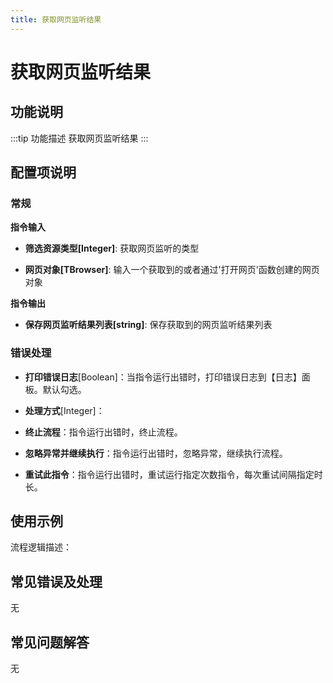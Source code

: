 ```yaml
---
title: 获取网页监听结果
---
```


# 获取网页监听结果

## 功能说明

:::tip 功能描述
获取网页监听结果
:::

## 配置项说明

### 常规

**指令输入**

- **筛选资源类型[Integer]**: 获取网页监听的类型

- **网页对象[TBrowser]**: 输入一个获取到的或者通过'打开网页'函数创建的网页对象


**指令输出**

- **保存网页监听结果列表[string]**: 保存获取到的网页监听结果列表

### 错误处理

- **打印错误日志**[Boolean]：当指令运行出错时，打印错误日志到【日志】面板。默认勾选。

- **处理方式**[Integer]：

 - **终止流程**：指令运行出错时，终止流程。

 - **忽略异常并继续执行**：指令运行出错时，忽略异常，继续执行流程。

 - **重试此指令**：指令运行出错时，重试运行指定次数指令，每次重试间隔指定时长。

## 使用示例

流程逻辑描述：

## 常见错误及处理

无

## 常见问题解答

无

